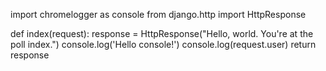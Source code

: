 import chromelogger as console
from django.http import HttpResponse


def index(request):
    response = HttpResponse("Hello, world. You're at the poll index.")
    console.log('Hello console!')
    console.log(request.user)
    return response
